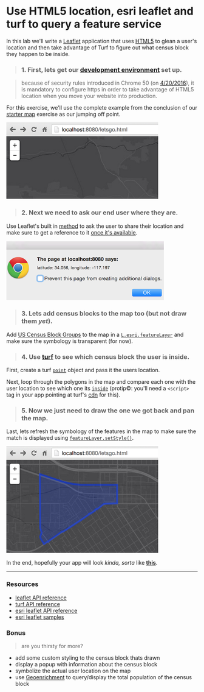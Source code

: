 # Use HTML5 location, esri leaflet and turf to query a feature service

In this lab we'll write a [Leaflet](https://leafletjs.com) application that uses [HTML5](https://developer.mozilla.org/en-US/docs/Web/Guide/HTML/HTML5) to glean a user's location and then take advantage of Turf to figure out what census block they happen to be inside.

> ### 1. First, lets get our [development environment](../setup_dev_env.md) set up.

> because of security rules introduced in Chrome 50 (on [4/20/2016](https://developers.google.com/web/updates/2016/04/geolocation-on-secure-contexts-only)), it is mandatory to configure https in order to take advantage of HTML5 location when you move your website into production.

For this exercise, we'll use the complete example from the conclusion of our [starter map](starter_map_leaflet.md) exercise as our jumping off point.

![Step 1](html5_location_query_leaflet/step_1.png)

> ### 2. Next we need to ask our end user where they are.

Use Leaflet's built in [method](http://leafletjs.com/reference.html#map-set-methods) to ask the user to share their location and make sure to get a reference to it [once it's available](http://leafletjs.com/reference.html#map-events).

![Step 2](html5_location_query_leaflet/step_2.png)

> ### 3. Lets add census blocks to the map too (but not draw them *yet*).

Add [US Census Block Groups](https://sampleserver6.arcgisonline.com/arcgis/rest/services/Census/MapServer/1) to the map in a [`L.esri.featureLayer`](http://esri.github.io/esri-leaflet/api-reference/layers/feature-layer.html) and make sure the symbology is transparent (for now).

> ### 4. Use [turf](http://turfjs.org/) to see which census block the user is inside.

First, create a turf [`point`](http://turfjs.org/static/docs/module-turf_point.html) object and pass it the users location.

Next, loop through the polygons in the map and compare each one with the user location to see which one its [`inside`](http://turfjs.org/static/docs/module-turf_inside.html) (protip:copyright:: you'll need a `<script>` tag in your app pointing at turf's [cdn](http://turfjs.org/) for this).

> ### 5. Now we just need to draw the one we got back and pan the map.

Last, lets refresh the symbology of the features in the map to make sure the match is displayed using [`featureLayer.setStyle()`](http://esri.github.io/esri-leaflet/api-reference/layers/feature-layer.html).

![Step 4](html5_location_query_leaflet/step_4.png)

In the end, hopefully your app will look *kinda, sorta* like [**this**](https://bl.ocks.org/jgravois/89a3781d01b2bf747cef).

---
### Resources

* [leaflet API reference](http://leafletjs.com/reference.html)
* [turf API reference](http://turfjs.org/static/docs/)
* [esri leaflet API reference](http://esri.github.io/esri-leaflet/api-reference/)
* [esri leaflet samples](http://esri.github.io/esri-leaflet/examples/)

### Bonus
> are you thirsty for more?

* add some custom styling to the census block thats drawn
* display a popup with information about the census block
* symbolize the actual user location on the map
* use [Geoenrichment](https://developers.arcgis.com/en/features/geo-enrichment/) to query/display the total population of the census block
